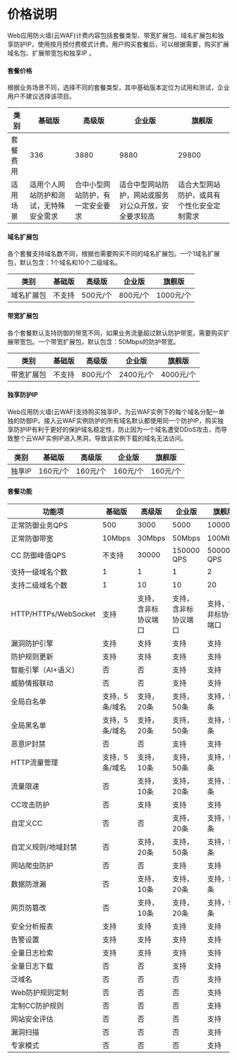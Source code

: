 # 价格说明

Web应用防火墙(云WAF)计费内容包括套餐类型、带宽扩展包、域名扩展包和独享防护IP，使用按月预付费模式计费。用户购买套餐后，可以根据需要，购买扩展域名包、扩展带宽包和独享IP 。

#### 套餐价格

根据业务场景不同，选择不同的套餐类型，其中基础版本定位为试用和测试，企业用户不建议选择该项目。

| 类别      | 基础版                                 | 高级版                           | 企业版                                               | 旗舰版                                     |
| --------- | -------------------------------------- | -------------------------------- | ---------------------------------------------------- | ------------------------------------------ |
| 套餐费用  | 336                                    | 3880                             | 9880                                                 | 29800                                      |
| 适用场 景 | 适用个人网站防护和测试，无特殊安全需求 | 合中小型网站防护，有一定安全要求 | 适合中型网站防护，网站或服务对公众开放，安全要求较高 | 适合大型网站防护，或具有个性化安全定制需求 |

#### 域名扩展包

各个套餐支持域名数不同，根据也需要购买不同的域名扩展包。一个1域名扩展包，默认包含：1个域名和10个二级域名。

| 类别       | 基础版 | 高级版   | 企业版   | 旗舰版    |
| ---------- | ------ | -------- | -------- | --------- |
| 域名扩展包 | 不支持 | 500元/个 | 800元/个 | 1000元/个 |

#### 带宽扩展包

各个套餐默认支持防御的带宽不同，如果业务流量超过默认防护带宽，需要购买扩展带宽包。一个带宽扩展包，默认包含：50Mbps的防护带宽。

| 类别       | 基础版 | 高级版   | 企业版    | 旗舰版    |
| ---------- | ------ | -------- | --------- | --------- |
| 带宽扩展包 | 不支持 | 800元/个 | 2400元/个 | 4000元/个 |

#### 独享防护IP

Web应用防火墙(云WAF)支持购买独享IP，为云WAF实例下的每个域名分配一单独的防御IP。接入云WAF实例防护的所有域名默认都使用同一个防护IP，购买独享防护IP有利于更好的保护域名稳定性，防止因为一个域名遭受DDoS攻击，而导致整个云WAF实例IP进入黑洞，导致该实例下载的域名无法访问。

| 类别   | 基础版   | 高级版   | 企业版   | 旗舰版   |
| ------ | -------- | -------- | -------- | -------- |
| 独享IP | 160元/个 | 160元/个 | 160元/个 | 160元/个 |

####  套餐功能

| 功能项               | 基础版         | 高级版               | 企业版               | 旗舰版               |
| -------------------- | -------------- | -------------------- | -------------------- | -------------------- |
| 正常防御业务QPS      | 500            | 3000                 | 5000                 | 10000                |
| 正常防御带宽         | 10Mbps         | 30Mbps               | 50Mbps               | 100Mbps              |
| CC 防御峰值QPS       | 不支持         | 30000                | 150000   QPS         | 500000   QPS         |
| 支持一级域名个数     | 1              | 1                    | 1                    | 2                    |
| 支持二级域名个数     | 1              | 10                   | 10                   | 20                   |
| HTTP/HTTPs/WebSocket | 支持           | 支持，含非标协议端口 | 支持，含非标协议端口 | 支持，含非标协议端口 |
| 漏洞防护引擎         | 支持           | 支持                 | 支持                 | 支持                 |
| 防护规则更新         | 支持           | 支持                 | 支持                 | 支持                 |
| 智能引擎（AI+语义）  | 否             | 否                   | 支持                 | 支持                 |
| 威胁情报联动         | 否             | 否                   | 支持                 | 支持                 |
| 全局白名单           | 支持，5条/域名 | 支持，20条           | 支持，50条           | 支持，50条           |
| 全局黑名单           | 支持，5条/域名 | 支持，20条           | 支持，50条           | 支持，50条           |
| 恶意IP封禁           | 否             | 否                   | 支持                 | 支持                 |
| HTTP流量管理         | 支持，5条/域名 | 支持，10条           | 支持，50条           | 支持，50条           |
| 流量限速             | 否             | 支持，10条           | 支持，20条           | 支持，20条           |
| CC攻击防护           | 否             | 支持                 | 支持                 | 支持                 |
| 自定义CC             | 否             | 否                   | 支持，20条           | 支持，50条           |
| 自定义规则/地域封禁  | 否             | 支持，20条           | 支持，50条           | 支持，50条           |
| 网站爬虫防护         | 否             | 否                   | 支持                 | 支持                 |
| 数据防泄漏           | 否             | 支持，10条           | 支持，20条           | 支持，50条           |
| 网页防篡改           | 否             | 支持，10条           | 支持，20条           | 支持，50条           |
| 安全分析报表         | 支持           | 支持                 | 支持                 | 支持                 |
| 告警设置             | 支持           | 支持                 | 支持                 | 支持                 |
| 全量日志检索         | 支持           | 支持                 | 支持                 | 支持                 |
| 全量日志下载         | 否             | 否                   | 支持                 | 支持                 |
| 泛域名               | 否             | 否                   | 否                   | 支持                 |
| Web防护规则定制      | 否             | 否                   | 否                   | 支持                 |
| 定制CC防护规则       | 否             | 否                   | 否                   | 支持                 |
| 网站安全评估         | 否             | 否                   | 否                   | 支持                 |
| 漏洞扫描             | 否             | 否                   | 否                   | 支持                 |
| 专家模式             | 否             | 否                   | 否                   | 支持                 |
